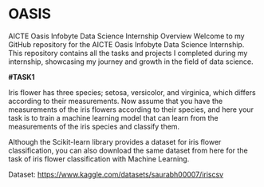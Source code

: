 # OASIS
AICTE Oasis Infobyte Data Science Internship Overview Welcome to my GitHub repository for the AICTE Oasis Infobyte Data Science Internship. This repository contains all the tasks and projects I completed during my internship, showcasing my journey and growth in the field of data science.


**#TASK1**

Iris flower has three species; setosa, versicolor, and virginica, which differs according to their
measurements. Now assume that you have the measurements of the iris flowers according to
their species, and here your task is to train a machine learning model that can learn from the
measurements of the iris species and classify them.



Although the Scikit-learn library provides a dataset for iris flower classification, you can also
download the same dataset from here for the task of iris flower classification with Machine
Learning. 

Dataset: https://www.kaggle.com/datasets/saurabh00007/iriscsv
